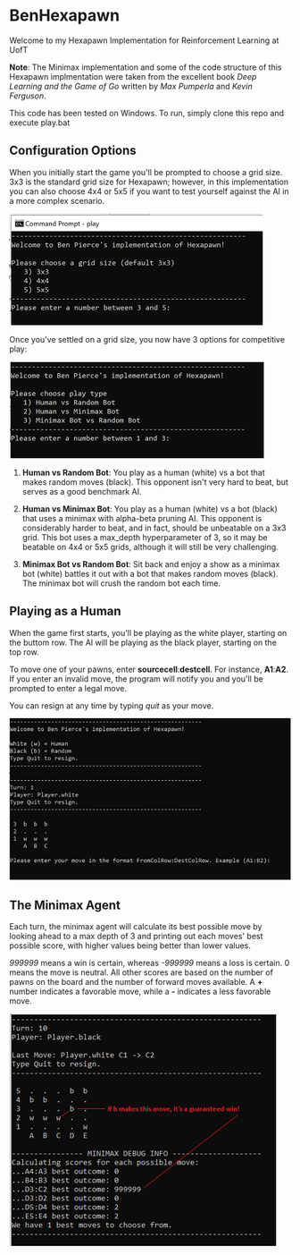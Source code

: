 # BenHexapawn
Welcome to my Hexapawn Implementation for Reinforcement Learning at UofT

**Note**: The Minimax implementation and some of the code structure of this Hexapawn implmentation were taken from the excellent book *Deep Learning and the Game of Go* written by *Max Pumperla* and *Kevin Ferguson*.

This code has been tested on Windows. To run, simply clone this repo and execute play.bat

## Configuration Options

When you initially start the game you'll be prompted to choose a grid size. 3x3 is the standard grid size for Hexapawn; however, in this implementation you can also choose 4x4 or 5x5 if you want to test yourself against the AI in a more complex scenario.

![Choosing Grid Size](img/screen1.png?raw=true "Choosing Grid Size")

Once you've settled on a grid size, you now have 3 options for competitive play:

![Completitive Play](img/screen2.png?raw=true "Competitive Play")

1. **Human vs Random Bot**: You play as a human (white) vs a bot that makes random moves (black). This opponent isn't very hard to beat, but serves as a good benchmark AI.

1. **Human vs Minimax Bot**: You play as a human (white) vs a bot (black) that uses a minimax with alpha-beta pruning AI. This opponent is considerably harder to beat, and in fact, should be unbeatable on a 3x3 grid. This bot uses a max_depth hyperparameter of 3, so it may be beatable on 4x4 or 5x5 grids, although it will still be very challenging.

1. **Minimax Bot vs Random Bot**: Sit back and enjoy a show as a minimax bot (white) battles it out with a bot that makes random moves (black). The minimax bot will crush the random bot each time.

## Playing as a Human

When the game first starts, you'll be playing as the white player, starting on the buttom row. The AI will be playing as the black player, starting on the top row.

To move one of your pawns, enter **sourcecell**:**destcell**. For instance, **A1**:**A2**. If you enter an invalid move, the program will notify you and you'll be prompted to enter a legal move.

You can resign at any time by typing *quit* as your move.

![How to Play](img/screen3.png?raw=true "How to Play")

## The Minimax Agent

Each turn, the minimax agent will calculate its best possible move by looking ahead to a max depth of 3 and printing out each moves' best possible score, with higher values being better than lower values. 

*999999* means a win is certain, whereas *-999999* means a loss is certain. 0 means the move is neutral. All other scores are based on the number of pawns on the board and the number of forward moves available. A **+** number indicates a favorable move, while a **-** indicates a less favorable move.

![Minimax Agent](img/screen4.png?raw=true "Minimax Agent")

